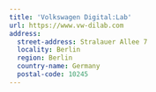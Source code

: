 ```yaml
---
title: 'Volkswagen Digital:Lab'
url: https://www.vw-dilab.com
address:
  street-address: Stralauer Allee 7
  locality: Berlin
  region: Berlin
  country-name: Germany
  postal-code: 10245
---
```

